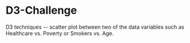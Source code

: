 # D3-Challenge
D3 techniques -- scatter plot between two of the data variables such as Healthcare vs. Poverty or Smokers vs. Age.
